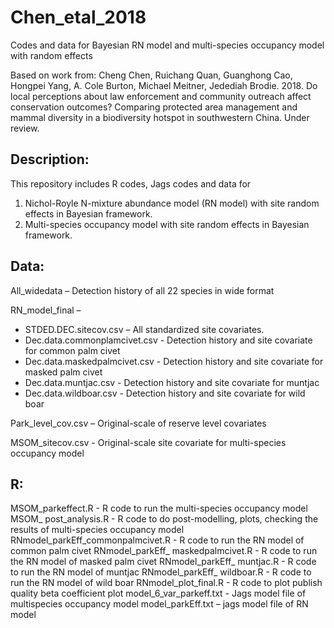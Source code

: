 # Chen_etal_2018
Codes and data for Bayesian RN model and multi-species occupancy model with random effects

Based on work from: Cheng Chen, Ruichang Quan, Guanghong Cao, Hongpei Yang, A. Cole Burton, Michael Meitner, Jedediah Brodie. 2018. Do local perceptions about law enforcement and community outreach affect conservation outcomes? Comparing protected area management and mammal diversity in a biodiversity hotspot in southwestern China. Under review.

## **Description:**
This repository includes R codes, Jags codes and data for 
1) Nichol-Royle N-mixture abundance model (RN model) with site random effects in Bayesian framework.
2) Multi-species occupancy model with site random effects in Bayesian framework.

## **Data:**
All_widedata – Detection history of all 22 species in wide format 

RN_model_final –
-	STDED.DEC.sitecov.csv – All standardized site covariates. 
-	Dec.data.commonplamcivet.csv - Detection history and site covariate for common palm civet
-	Dec.data.maskedpalmcivet.csv - Detection history and site covariate for masked palm civet
-	Dec.data.muntjac.csv - Detection history and site covariate for muntjac
-	Dec.data.wildboar.csv - Detection history and site covariate for wild boar

Park_level_cov.csv – Original-scale of reserve level covariates

MSOM_sitecov.csv - Original-scale site covariate for multi-species occupancy model 

## **R:**

MSOM_parkeffect.R - R code to run the multi-species occupancy model
MSOM_ post_analysis.R - R code to do post-modelling, plots, checking the results of multi-species occupancy model
RNmodel_parkEff_commonpalmcivet.R - R code to run the RN model of common palm civet
RNmodel_parkEff_ maskedpalmcivet.R - R code to run the RN model of masked palm civet
RNmodel_parkEff_ muntjac.R - R code to run the RN model of muntjac
RNmodel_parkEff_ wildboar.R - R code to run the RN model of wild boar
RNmodel_plot_final.R - R code to plot publish quality beta coefficient plot
model_6_var_parkeff.txt - Jags model file of multispecies occupancy model 
model_parkEff.txt – jags model file of RN model 


